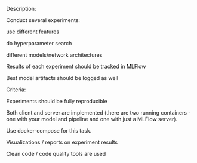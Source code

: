Description:

Conduct several experiments:

  use different features
  
  do hyperparameter search
  
  different models/network architectures
  
  Results of each experiment should be tracked in MLFlow
  
  Best model artifacts should be logged as well

Criteria:

  Experiments should be fully reproducible
  
  Both client and server are implemented (there are two running containers - one with your model and pipeline and one with just a MLFlow server). 
  
  Use docker-compose for this task.
  
  Visualizations / reports on experiment results
  
  Clean code / code quality tools are used
